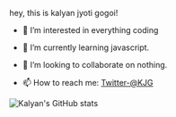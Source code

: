 hey, this is kalyan jyoti gogoi!


- 👀 I’m interested in everything coding

- 🌱 I’m currently learning javascript.
- 💞️ I’m looking to collaborate on nothing.
- 📫 How to reach me: [Twitter-@KJG](https://twitter.com/kalyanj71415025)



![Kalyan's GitHub stats](https://github-readme-stats.vercel.app/api?username=kalyanjyoti11&theme=dark&show_icons=true)


